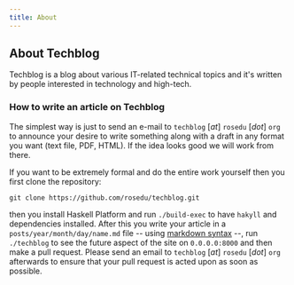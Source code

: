 ```yaml
---
title: About
---
```

## About Techblog

Techblog is a blog about various IT-related technical topics and it's written
by people interested in technology and high-tech.

### How to write an article on Techblog

The simplest way is just to send an e-mail to `techblog` [_at_] `rosedu` [_dot_]
`org` to announce your desire to write something along with a draft in any
format you want (text file, PDF, HTML). If the idea looks good we will work
from there.

If you want to be extremely formal and do the entire work yourself then you
first clone the repository:

    git clone https://github.com/rosedu/techblog.git

then you install Haskell Platform and run `./build-exec` to have `hakyll` and
dependencies installed. After this you write your article in a
`posts/year/month/day/name.md` file -- using [markdown
syntax](http://daringfireball.net/projects/markdown/syntax) --, run
`./techblog` to see the future aspect of the site on `0.0.0.0:8000` and then
make a pull request. Please send an email to `techblog` [_at_] `rosedu`
[_dot_] `org` afterwards to ensure that your pull request is acted upon as
soon as possible.
